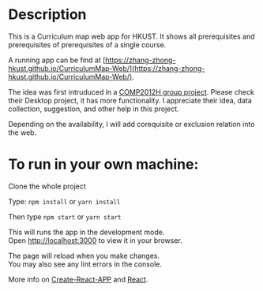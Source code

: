 # Description

This is a Curriculum map web app for HKUST. It shows all prerequisites and prerequisites of prerequisites of a single course.

A running app can be find at [https://zhang-zhong-hkust.github.io/CurriculumMap-Web/](https://zhang-zhong-hkust.github.io/CurriculumMap-Web/).

The idea was first intruduced in a [COMP2012H group project](https://github.com/zory233/CurriculumMap). Please check their Desktop project, it has more functionality. I appreciate their idea, data collection, suggestion, and other help in this project.

Depending on the availability, I will add corequisite or exclusion relation into the web.


# To run in your own machine:

Clone the whole project

Type: `npm install` or `yarn install`

Then type `npm start` or `yarn start`

This will runs the app in the development mode.\
Open [http://localhost:3000](http://localhost:3000) to view it in your browser.

The page will reload when you make changes.\
You may also see any lint errors in the console.


More info on [Create-React-APP](https://create-react-app.dev/) and [React](https://reactjs.org/).